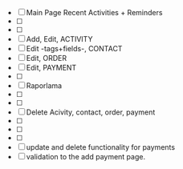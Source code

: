 - [ ] Main Page Recent Activities + Reminders
- [ ] 
- [ ] 
- [ ] Add, Edit,  ACTIVITY
- [ ] Edit -tags+fields-,  CONTACT
- [ ] Edit,  ORDER
- [ ] Edit,  PAYMENT
- [ ] 
- [ ] Raporlama
- [ ]  
- [ ]  
- [ ]  Delete Acivity, contact, order, payment
- [ ] 
- [ ] 
- [ ]  
- [ ] update and delete functionality for payments
- [ ] validation to the add payment page.
